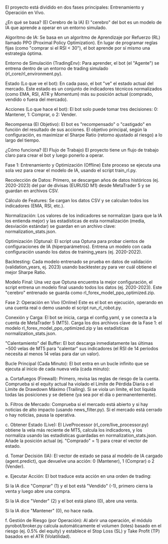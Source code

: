 El proyecto está dividido en dos fases principales: Entrenamiento y Operación en Vivo.

¿En qué se basa? (El Cerebro de la IA)
El "cerebro" del bot es un modelo de IA que aprende a operar en un entorno simulado.

Algoritmo de IA: Se basa en un algoritmo de Aprendizaje por Refuerzo (RL) llamado PPO (Proximal Policy Optimization). En lugar de programar reglas fijas (como "comprar si el RSI < 30"), el bot aprende por sí mismo una estrategia óptima.

Entorno de Simulación (TradingEnv): Para aprender, el bot (el "Agente") se entrena dentro de un entorno de trading simulado (rl_core/rl_environment.py).

Estado (Lo que ve el bot): En cada paso, el bot "ve" el estado actual del mercado. Este estado es un conjunto de indicadores técnicos normalizados (como EMA, RSI, ATR y Momentum) más su posición actual (comprado, vendido o fuera del mercado).

Acciones (Lo que hace el bot): El bot solo puede tomar tres decisiones: 0: Mantener, 1: Comprar, o 2: Vender.

Recompensa (El Objetivo): El bot es "recompensado" o "castigado" en función del resultado de sus acciones. El objetivo principal, según la configuración, es maximizar el Sharpe Ratio (retorno ajustado al riesgo) a lo largo del tiempo.

¿Cómo funciona? (El Flujo de Trabajo)
El proyecto tiene un flujo de trabajo claro para crear el bot y luego ponerlo a operar.

Fase 1: Entrenamiento y Optimización (Offline)
Este proceso se ejecuta una sola vez para crear el modelo de IA, usando el script train_rl.py.

Recolección de Datos: Primero, se descargan años de datos históricos (ej. 2020-2023) del par de divisas (EURUSD M1) desde MetaTrader 5 y se guardan en archivos CSV.

Cálculo de Features: Se cargan los datos CSV y se calculan todos los indicadores (EMA, RSI, etc.).

Normalización: Los valores de los indicadores se normalizan (para que la IA los entienda mejor) y las estadísticas de esta normalización (media, desviación estándar) se guardan en un archivo clave: normalization_stats.json.

Optimización (Optuna): El script usa Optuna para probar cientos de configuraciones de IA (hiperparámetros). Entrena un modelo con cada configuración usando los datos de training_years (ej. 2020-2022).

Backtesting: Cada modelo entrenado se prueba en datos de validación (validation_years, ej. 2023) usando backtester.py para ver cuál obtiene el mejor Sharpe Ratio.

Modelo Final: Una vez que Optuna encuentra la mejor configuración, el script entrena un modelo final usando todos los datos (ej. 2020-2023). Este "cerebro" entrenado se guarda como rl_forex_model_ppo_optimized.zip.

Fase 2: Operación en Vivo (Online)
Este es el bot en ejecución, operando en una cuenta real o demo usando el script run_rl_robot.py.

Conexión y Carga: El bot se inicia, carga el config.yaml, y se conecta a la cuenta de MetaTrader 5 (MT5). Carga los dos archivos clave de la Fase 1: el modelo rl_forex_model_ppo_optimized.zip y las estadísticas normalization_stats.json.

"Calentamiento" del Buffer: El bot descarga inmediatamente las últimas ~500 velas de MT5 para "calentar" sus indicadores (el RSI de 14 períodos necesita al menos 14 velas para dar un valor).

Bucle Principal (Cada Minuto): El bot entra en un bucle infinito que se ejecuta al inicio de cada nueva vela (cada minuto):

a. Cortafuegos (Firewall): Primero, revisa las reglas de riesgo de la cuenta. Comprueba si el equity actual ha violado el Límite de Pérdida Diaria o el Límite de Drawdown Máximo (Trailing). Si se viola un límite, el bot liquida todas las posiciones y se detiene (ya sea por el día o permanentemente).

b. Filtros de Mercado: Comprueba si el mercado está abierto y si hay noticias de alto impacto (usando news_filter.py). Si el mercado está cerrado o hay noticias, pausa la operativa.

c. Obtener Estado (Live): El LiveProcessor (rl_core/live_processor.py) obtiene la vela más reciente de MT5, calcula los indicadores, y los normaliza usando las estadísticas guardadas en normalization_stats.json. Añade la posición actual (ej. "Comprado" = 1) para crear el vector de estado.

d. Tomar Decisión (IA): El vector de estado se pasa al modelo de IA cargado (agent.predict), que devuelve una acción: 0 (Mantener), 1 (Comprar) o 2 (Vender).

e. Ejecutar Acción: El bot traduce esta acción en una orden de trading:

Si la IA dice "Comprar" (1) y el bot está "Vendido" (-1), primero cierra la venta y luego abre una compra.

Si la IA dice "Vender" (2) y el bot está plano (0), abre una venta.

Si la IA dice "Mantener" (0), no hace nada.

f. Gestión de Riesgo (por Operación): Al abrir una operación, el módulo pyrobot/broker.py calcula automáticamente el volumen (lotes) basado en el riesgo (ej. 0.5% del equity) y establece el Stop Loss (SL) y Take Profit (TP) basados en el ATR (Volatilidad).
